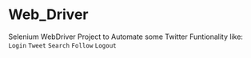 # Web_Driver
Selenium WebDriver Project to Automate some Twitter Funtionality like:
`Login`
`Tweet`
`Search`
`Follow`
`Logout`
